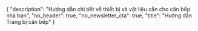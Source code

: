 {
   "description": "Hướng dẫn chi tiết về thiết bị và vật liệu cần cho căn bếp nhà bạn",
   "no_header": true,
   "no_newsletter_cta": true,
   "title": "Hướng dẫn Trang bị căn bếp"
}
